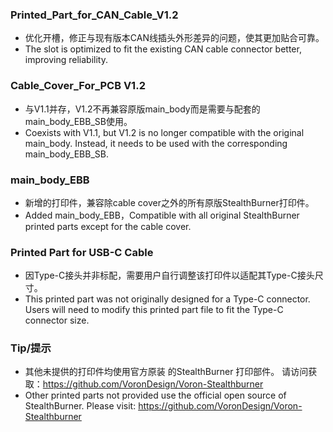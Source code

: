 ### Printed_Part_for_CAN_Cable_V1.2
* 优化开槽，修正与现有版本CAN线插头外形差异的问题，使其更加贴合可靠。
* The slot is optimized to fit the existing CAN cable connector better, improving reliability.

### Cable_Cover_For_PCB V1.2		
* 与V1.1并存，V1.2不再兼容原版main_body而是需要与配套的main_body_EBB_SB使用。
* Coexists with V1.1, but V1.2 is no longer compatible with the original main_body. Instead, it needs to be used with the corresponding main_body_EBB_SB.

### main_body_EBB			
* 新增的打印件，兼容除cable cover之外的所有原版StealthBurner打印件。
* Added main_body_EBB，Compatible with all original StealthBurner printed parts except for the cable cover.

### Printed Part for USB-C Cable		
* 因Type-C接头并非标配，需要用户自行调整该打印件以适配其Type-C接头尺寸。
* This printed part was not originally designed for a Type-C connector. Users will need to modify this printed part file to fit the Type-C connector size.

### Tip/提示
* 其他未提供的打印件均使用官方原装 的StealthBurner 打印部件。 请访问获取：https://github.com/VoronDesign/Voron-Stealthburner
* Other printed parts not provided use the official open source of 
 StealthBurner. Please visit: https://github.com/VoronDesign/Voron-Stealthburner
